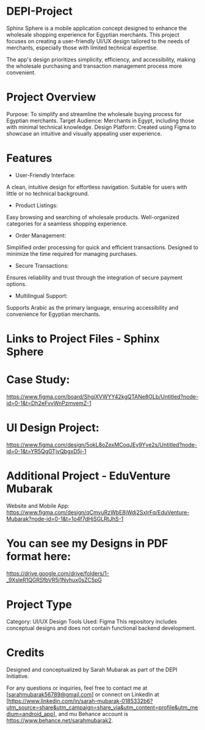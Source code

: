 # DEPI-Project
Sphinx Sphere is a mobile application concept designed to enhance the wholesale shopping experience for Egyptian merchants. This project focuses on creating a user-friendly UI/UX design tailored to the needs of merchants, especially those with limited technical expertise.

The app's design prioritizes simplicity, efficiency, and accessibility, making the wholesale purchasing and transaction management process more convenient.

# Project Overview

Purpose: To simplify and streamline the wholesale buying process for Egyptian merchants.
Target Audience: Merchants in Egypt, including those with minimal technical knowledge.
Design Platform: Created using Figma to showcase an intuitive and visually appealing user experience.

# Features

* User-Friendly Interface:

A clean, intuitive design for effortless navigation.
Suitable for users with little or no technical background.

* Product Listings:

Easy browsing and searching of wholesale products.
Well-organized categories for a seamless shopping experience.

* Order Management:

Simplified order processing for quick and efficient transactions.
Designed to minimize the time required for managing purchases.

* Secure Transactions:

Ensures reliability and trust through the integration of secure payment options.

* Multilingual Support:

Supports Arabic as the primary language, ensuring accessibility and convenience for Egyptian merchants.

# Links to Project Files - Sphinx Sphere

# Case Study:
https://www.figma.com/board/ShgiXVWYY42kgQTANe8OLb/Untitled?node-id=0-1&t=Dh2eFvvWnPzmvemZ-1
# UI Design Project: 
https://www.figma.com/design/5okL8oZexMCoqJEy9Yye2s/Untitled?node-id=0-1&t=YR5QgGTjvQbgxD5j-1

# Additional Project - EduVenture Mubarak
Website and Mobile App: 
https://www.figma.com/design/qCmvuRzWbE8jWdj2SxIrFq/EduVenture-Mubarak?node-id=0-1&t=1o4f7dHjSGLRtJhS-1

# You can see my Designs in PDF format here: 
https://drive.google.com/drive/folders/1-_9XsleR1QGRSfbVR5j1Nvhux0sZC5pG

# Project Type
Category: UI/UX Design
Tools Used: Figma
This repository includes conceptual designs and does not contain functional backend development.

# Credits
Designed and conceptualized by Sarah Mubarak as part of the DEPI Initiative.

For any questions or inquiries, feel free to contact me at [sarahmubarak56789@gmail.com] or connect on LinkedIn at [https://www.linkedin.com/in/sarah-mubarak-0185332b6?utm_source=share&utm_campaign=share_via&utm_content=profile&utm_medium=android_app], and mu Behance account is https://www.behance.net/sarahmubarak2.
